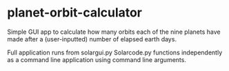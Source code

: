 # planet-orbit-calculator

Simple GUI app to calculate how many orbits each of the nine planets have made after a (user-inputted) number of elapsed earth days.

Full application runs from solargui.py
Solarcode.py functions independently as a command line application using command line arguments.
